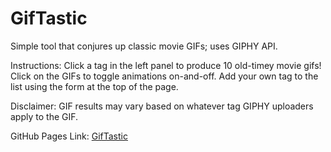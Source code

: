 # GifTastic

Simple tool that conjures up classic movie GIFs; uses GIPHY API.

Instructions: Click a tag in the left panel to produce 10 old-timey movie gifs! Click on the GIFs to toggle animations on-and-off. Add your own tag to the list using the form at the top of the page.

Disclaimer: GIF results may vary based on whatever tag GIPHY uploaders apply to the GIF.

GitHub Pages Link: [GifTastic](https://skmanik.github.io/GifTastic/)